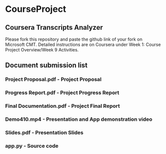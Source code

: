 # CourseProject
## Coursera Transcripts Analyzer

Please fork this repository and paste the github link of your fork on Microsoft CMT. Detailed instructions are on Coursera under Week 1: Course Project Overview/Week 9 Activities.

## Document submission list

### Project Proposal.pdf  -  Project Proposal

### Progress Report.pdf   -  Project Progress Report

### Final Documentation.pdf  -  Project Final Report

### Demo410.mp4  - Presentation and App demonstration video

### Slides.pdf  -  Presentation Slides

### app.py  -  Source code

    

